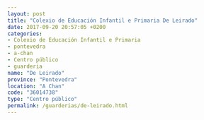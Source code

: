 ```yaml
---
layout: post
title: "Colexio de Educación Infantil e Primaria De Leirado"
date: 2017-09-20 20:57:05 +0200
categories:
- Colexio de Educación Infantil e Primaria
- pontevedra
- a-chan
- Centro público
- guarderia
name: "De Leirado"
province: "Pontevedra"
location: "A Chan"
code: "36014738"
type: "Centro público"
permalink: /guarderias/de-leirado.html
---
```

